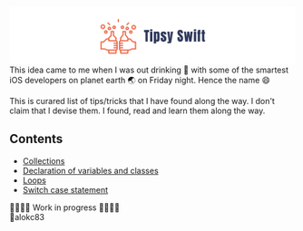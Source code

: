 
![](./tipsy-swift-logo.png)
This idea came to me when I was out drinking :beers: with some of the smartest iOS developers on planet earth :earth_asia: on Friday night. Hence the name :smile: 

This is curared list of tips/tricks that I have found along the way. I don't claim that I devise them. I found, read and learn them along the way. 

## Contents
* [Collections](./collections/README.md) <br>
* [Declaration of variables and classes](./declarations/README.md)<br>
* [Loops](./loops/README.md) <br>
* [Switch case statement](./switch/README.md) <br>

🚧🚧🚧🚧 Work in progress 🚧🚧🚧🚧<br>
👷‍alokc83
